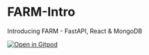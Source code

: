 # FARM-Intro
Introducing FARM - FastAPI, React &amp; MongoDB

[![Open in Gitpod](https://gitpod.io/button/open-in-gitpod.svg)](https://gitpod.io/#https://github.com/joejcollins/farm-stack-workshop)
